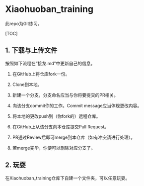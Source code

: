 # Xiaohuoban_training

此repo为Git练习。

[TOC]



## 1. 下载与上传文件

按照如下流程在“接龙.md”中更新自己的信息。

1. 在GitHub上将仓库fork一份。

2. Clone到本地。
3. 新建一个分支，分支命名应当与你将要提交的PR相关。
4. 向该分支commit你的工作。Commit message应当体现更改内容。
5. 将本地的更改push到（你fork的）远程仓库。
6. 在GitHub上从该分支向本仓库提交Pull Request。
7. PR通过Review后即可merge到本仓库（如有冲突请进行处理）。
8. 若merge完毕，你便可以删除对应分支了。






## 2. 玩耍

在Xiaohuoban_training仓库下自建一个文件夹，可以任意玩耍。